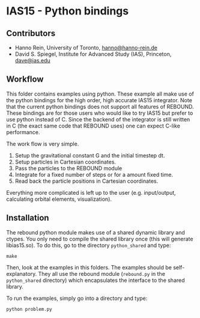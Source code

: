 IAS15 - Python bindings
===========================================================================

Contributors
------------
* Hanno Rein, University of Toronto, <hanno@hanno-rein.de>
* David S. Spiegel, Institute for Advanced Study (IAS), Princeton, <dave@ias.edu>

Workflow
------------
This folder contains examples using python. These example all make use of the python bindings 
for the high order, high accurate IAS15 integrator. Note that the current python bindings
does not support all features of REBOUND. These bindings are for those users who would
like to try IAS15 but prefer to use python instead of C. Since the backend of the integrator 
is still written in C (the exact same code that REBOUND uses) one can expect C-like performance.

The work flow is very simple. 

1. Setup the gravitational constant G and the initial timestep dt.
2. Setup particles in Cartesian coordinates.
3. Pass the particles to the REBOUND module
4. Integrate for a fixed number of steps or for a amount fixed time.
5. Read back the particle positions in Cartesian coordinates.

Everything more complicated is left up to the user (e.g. input/output, calculating orbital elements, visualization). 

Installation
------------
The rebound python module makes use of a shared dynamic library and ctypes. You only need to 
compile the shared library once (this will generate libias15.so). To do this, go to the directory
`python_shared` and type:

    make

Then, look at the examples in this folders. The examples should be self-explanatory. They all 
use the rebound module (`rebound.py` in the `python_shared` directory) which encapsulates the 
interface to the shared library. 

To run the examples, simply go into a directory and type:

    python problem.py
